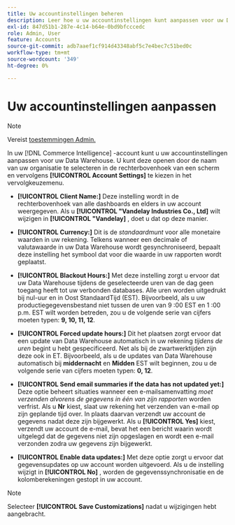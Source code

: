 ```yaml
---
title: Uw accountinstellingen beheren
description: Leer hoe u uw accountinstellingen kunt aanpassen voor uw Data Warehouse.
exl-id: 847d51b1-287e-4c14-b64e-0bd9bfcccedc
role: Admin, User
feature: Accounts
source-git-commit: adb7aaef1cf914d43348abf5c7e4bec7c51bed0c
workflow-type: tm+mt
source-wordcount: '349'
ht-degree: 0%

---
```


# Uw accountinstellingen aanpassen

>[!NOTE]
>
>Vereist [ toestemmingen Admin.](../../administrator/user-management/user-management.md)

In uw [!DNL Commerce Intelligence] -account kunt u uw accountinstellingen aanpassen voor uw Data Warehouse. U kunt deze openen door de naam van uw organisatie te selecteren in de rechterbovenhoek van een scherm en vervolgens **[!UICONTROL Account Settings]** te kiezen in het vervolgkeuzemenu.

* **[!UICONTROL Client Name:]** Deze instelling wordt in de rechterbovenhoek van alle dashboards en elders in uw account weergegeven. Als u **[!UICONTROL "Vandelay Industries Co., Ltd]** wilt wijzigen in **[!UICONTROL "Vandelay]** , doet u dat op deze manier.

* **[!UICONTROL Currency:]** Dit is de *standaardmunt* voor alle monetaire waarden in uw rekening. Telkens wanneer een decimale of valutawaarde in uw Data Warehouse wordt gesynchroniseerd, bepaalt deze instelling het symbool dat voor die waarde in uw rapporten wordt geplaatst.

* **[!UICONTROL Blackout Hours:]** Met deze instelling zorgt u ervoor dat uw Data Warehouse tijdens de geselecteerde uren van de dag geen toegang heeft tot uw verbonden databases. Alle uren worden uitgedrukt bij nul-uur en in Oost StandaardTijd (EST). Bijvoorbeeld, als u uw productiegegevensbestand niet tussen de uren van 9 :00 EST en 1 :00 p.m. EST wilt worden betreden, zou u de volgende serie van cijfers moeten typen: **9, 10, 11, 12**.

* **[!UICONTROL Forced update hours:]** Dit het plaatsen zorgt ervoor dat een update van Data Warehouse automatisch in uw rekening *tijdens de uren* begint u hebt gespecificeerd. Net als bij de zwartwerktijden zijn deze ook in ET. Bijvoorbeeld, als u de updates van Data Warehouse automatisch bij **middernacht** en **Midden** EST wilt beginnen, zou u de volgende serie van cijfers moeten typen: **0, 12**.

* **[!UICONTROL Send email summaries if the data has not updated yet:]** Deze optie beheert situaties wanneer een e-mailsamenvatting *moet verzenden alvorens de gegevens in één van zijn rapporten* worden verfrist. Als u **Nr** kiest, slaat uw rekening het verzenden van e-mail op zijn geplande tijd over. In plaats daarvan verzendt uw account de gegevens nadat deze zijn bijgewerkt. Als u **[!UICONTROL Yes]** kiest, verzendt uw account de e-mail, bevat het een bericht waarin wordt uitgelegd dat de gegevens niet zijn opgeslagen en wordt een e-mail verzonden zodra uw gegevens zijn bijgewerkt.

* **[!UICONTROL Enable data updates:]** Met deze optie zorgt u ervoor dat gegevensupdates op uw account worden uitgevoerd. Als u de instelling wijzigt in **[!UICONTROL No]** , worden de gegevenssynchronisatie en de kolomberekeningen gestopt in uw account.

>[!NOTE]
>
>Selecteer **[!UICONTROL Save Customizations]** nadat u wijzigingen hebt aangebracht.
